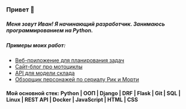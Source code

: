 ### Привет 👋

##### Меня зовут Иван! Я начинающий разработчик. Занимаюсь программированием на Python.

##### Примеры моих работ:
 - [Веб-приложение для планирования задач](https://github.com/IvanSitnikov1/planner)
 - [Сайт-блог про мотоциклы](https://github.com/IvanSitnikov1/moto_site)
 - [API для модели склада](https://github.com/IvanSitnikov1/fold)
 - [Обзорщик персонажей по сериалу Рик и Морти](https://github.com/IvanSitnikov1/rick)

#### Мой основной стек: Python | ООП | Django | DRF | Flask | Git | SQL | Linux | REST API | Docker | JavaScript | HTML | CSS

<!--
**IvanSitnikov1/IvanSitnikov1** is a ✨ _special_ ✨ repository because its `README.md` (this file) appears on your GitHub profile.

Here are some ideas to get you started:

- 🔭 I’m currently working on ...
- 🌱 I’m currently learning ...
- 👯 I’m looking to collaborate on ...
- 🤔 I’m looking for help with ...
- 💬 Ask me about ...
- 📫 How to reach me: ...
- 😄 Pronouns: ...
- ⚡ Fun fact: ...
-->
